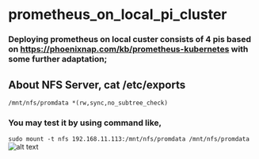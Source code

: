 # prometheus_on_local_pi_cluster
###  Deploying prometheus on local custer consists of 4 pis based on https://phoenixnap.com/kb/prometheus-kubernetes with some further adaptation;
## About NFS Server, cat /etc/exports
```/mnt/nfs/promdata *(rw,sync,no_subtree_check)```
### You may test it by using command like,
```sudo mount -t nfs 192.168.11.113:/mnt/nfs/promdata /mnt/nfs/promdata```
![alt text](https://i.ibb.co/xYxfKqw/prom-desktop.jpg)
